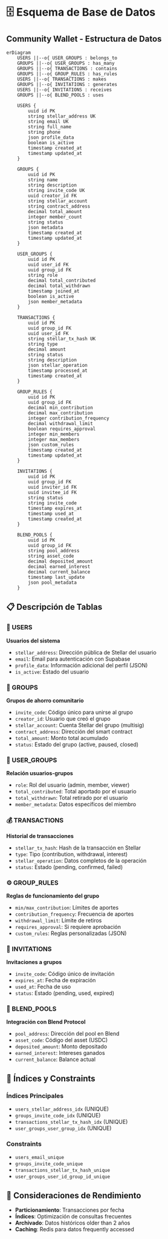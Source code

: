 # 🗄️ Esquema de Base de Datos

## Community Wallet - Estructura de Datos

```mermaid
erDiagram
    USERS ||--o{ USER_GROUPS : belongs_to
    GROUPS ||--o{ USER_GROUPS : has_many
    GROUPS ||--o{ TRANSACTIONS : contains
    GROUPS ||--o{ GROUP_RULES : has_rules
    USERS ||--o{ TRANSACTIONS : makes
    GROUPS ||--o{ INVITATIONS : generates
    USERS ||--o{ INVITATIONS : receives
    GROUPS ||--o{ BLEND_POOLS : uses

    USERS {
        uuid id PK
        string stellar_address UK
        string email UK
        string full_name
        string phone
        json profile_data
        boolean is_active
        timestamp created_at
        timestamp updated_at
    }

    GROUPS {
        uuid id PK
        string name
        string description
        string invite_code UK
        uuid creator_id FK
        string stellar_account
        string contract_address
        decimal total_amount
        integer member_count
        string status
        json metadata
        timestamp created_at
        timestamp updated_at
    }

    USER_GROUPS {
        uuid id PK
        uuid user_id FK
        uuid group_id FK
        string role
        decimal total_contributed
        decimal total_withdrawn
        timestamp joined_at
        boolean is_active
        json member_metadata
    }

    TRANSACTIONS {
        uuid id PK
        uuid group_id FK
        uuid user_id FK
        string stellar_tx_hash UK
        string type
        decimal amount
        string status
        string description
        json stellar_operation
        timestamp processed_at
        timestamp created_at
    }

    GROUP_RULES {
        uuid id PK
        uuid group_id FK
        decimal min_contribution
        decimal max_contribution
        integer contribution_frequency
        decimal withdrawal_limit
        boolean requires_approval
        integer min_members
        integer max_members
        json custom_rules
        timestamp created_at
        timestamp updated_at
    }

    INVITATIONS {
        uuid id PK
        uuid group_id FK
        uuid inviter_id FK
        uuid invitee_id FK
        string status
        string invite_code
        timestamp expires_at
        timestamp used_at
        timestamp created_at
    }

    BLEND_POOLS {
        uuid id PK
        uuid group_id FK
        string pool_address
        string asset_code
        decimal deposited_amount
        decimal earned_interest
        decimal current_balance
        timestamp last_update
        json pool_metadata
    }
```

## 📋 Descripción de Tablas

### 👤 USERS

**Usuarios del sistema**

- `stellar_address`: Dirección pública de Stellar del usuario
- `email`: Email para autenticación con Supabase
- `profile_data`: Información adicional del perfil (JSON)
- `is_active`: Estado del usuario

### 👥 GROUPS

**Grupos de ahorro comunitario**

- `invite_code`: Código único para unirse al grupo
- `creator_id`: Usuario que creó el grupo
- `stellar_account`: Cuenta Stellar del grupo (multisig)
- `contract_address`: Dirección del smart contract
- `total_amount`: Monto total acumulado
- `status`: Estado del grupo (active, paused, closed)

### 🔗 USER_GROUPS

**Relación usuarios-grupos**

- `role`: Rol del usuario (admin, member, viewer)
- `total_contributed`: Total aportado por el usuario
- `total_withdrawn`: Total retirado por el usuario
- `member_metadata`: Datos específicos del miembro

### 💰 TRANSACTIONS

**Historial de transacciones**

- `stellar_tx_hash`: Hash de la transacción en Stellar
- `type`: Tipo (contribution, withdrawal, interest)
- `stellar_operation`: Datos completos de la operación
- `status`: Estado (pending, confirmed, failed)

### ⚙️ GROUP_RULES

**Reglas de funcionamiento del grupo**

- `min/max_contribution`: Límites de aportes
- `contribution_frequency`: Frecuencia de aportes
- `withdrawal_limit`: Límite de retiros
- `requires_approval`: Si requiere aprobación
- `custom_rules`: Reglas personalizadas (JSON)

### 📧 INVITATIONS

**Invitaciones a grupos**

- `invite_code`: Código único de invitación
- `expires_at`: Fecha de expiración
- `used_at`: Fecha de uso
- `status`: Estado (pending, used, expired)

### 🏦 BLEND_POOLS

**Integración con Blend Protocol**

- `pool_address`: Dirección del pool en Blend
- `asset_code`: Código del asset (USDC)
- `deposited_amount`: Monto depositado
- `earned_interest`: Intereses ganados
- `current_balance`: Balance actual

## 🔐 Índices y Constraints

### Índices Principales

- `users_stellar_address_idx` (UNIQUE)
- `groups_invite_code_idx` (UNIQUE)
- `transactions_stellar_tx_hash_idx` (UNIQUE)
- `user_groups_user_group_idx` (UNIQUE)

### Constraints

- `users_email_unique`
- `groups_invite_code_unique`
- `transactions_stellar_tx_hash_unique`
- `user_groups_user_id_group_id_unique`

## 🚀 Consideraciones de Rendimiento

- **Particionamiento**: Transacciones por fecha
- **Índices**: Optimización de consultas frecuentes
- **Archivado**: Datos históricos older than 2 años
- **Caching**: Redis para datos frequently accessed
